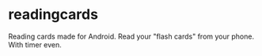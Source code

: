 # readingcards
Reading cards made for Android. Read your "flash cards" from your phone. With timer even.
